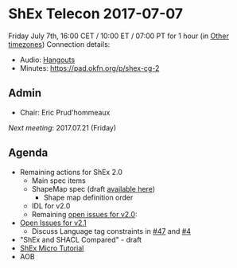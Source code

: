 # ShEx Telecon 2017-07-07

Friday July 7th, 16:00 CET / 10:00 ET / 07:00 PT for 1 hour (in [Other timezones](https://www.timeanddate.com/worldclock/fixedtime.html?msg=ShEx+CG&iso=20170707T16&p1=195&ah=1))
Connection details:

* Audio: [Hangouts](http://tinyurl.com/ShEx-hangouts)
* Minutes: https://pad.okfn.org/p/shex-cg-2

## Admin

 * Chair: Eric Prud'hommeaux 

*Next meeting*: 2017.07.21 (Friday)

## Agenda
 * Remaining actions for ShEx 2.0
   * Main spec items
   * ShapeMap spec (draft [available here](https://shexspec.github.io/ShapeMap/))
     * Shape map definition order
   * IDL for v2.0
   * Remaining [open issues for v2.0](https://github.com/shexSpec/shex/issues?q=is%3Aopen+is%3Aissue+milestone%3A2.0): 
 * [Open Issues for v2.1](https://github.com/shexSpec/shex/issues?q=is%3Aopen+is%3Aissue+milestone%3A2.1)
   * Discuss Language tag constraints in [#47](https://github.com/shexSpec/shex/issues/47) and [#4](https://github.com/shexSpec/shex/issues/4)
 * "ShEx and SHACL Compared" - draft
 * [ShEx Micro Tutorial](http://rawgit.com/shexSpec/shex.js/master/doc/micro-tutorial.html)
 * AOB 
